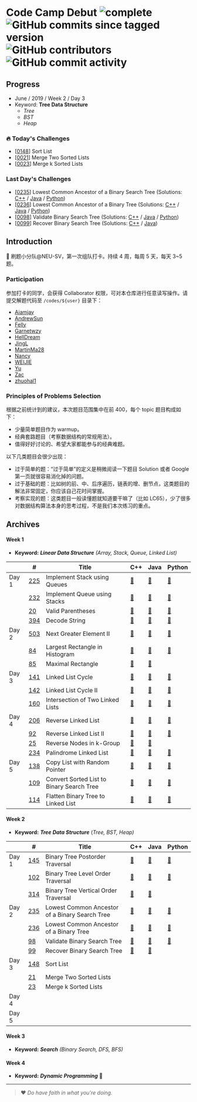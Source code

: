 # Code Camp Debut ![complete](http://progressed.io/bar/35?title=completed) ![GitHub commits since tagged version](https://img.shields.io/github/commits-since/neu-velocity/code-camp-debut/v1.0.0.svg?label=commits) ![GitHub contributors](https://img.shields.io/github/contributors/neu-velocity/code-camp-debut.svg?color=blue&label=participators) ![GitHub commit activity](https://img.shields.io/github/commit-activity/w/neu-velocity/code-camp-debut.svg?color=green)

## Progress
- June / 2019 / Week 2 / Day 3
- Keyword: __Tree Data Structure__
  - _Tree_
  - _BST_
  - _Heap_

### :fire: Today's Challenges
- [[0148](https://leetcode.com/problems/sort-list/)] Sort List
- [[0021](https://leetcode.com/problems/merge-two-sorted-lists/)] Merge Two Sorted Lists
- [[0023](https://leetcode.com/problems/merge-k-sorted-lists)] Merge k Sorted Lists

### Last Day's Challenges
- [[0235](https://leetcode.com/problems/lowest-common-ancestor-of-a-binary-search-tree/)] Lowest Common Ancestor of a Binary Search Tree (Solutions: [C++](https://github.com/neu-velocity/code-camp-debut/blob/master/codes/Garnetwzy/235.cpp) / [Java](https://github.com/neu-velocity/code-camp-debut/blob/master/codes/Zac/0235.Solution.java) / [Python](https://github.com/neu-velocity/code-camp-debut/blob/master/codes/zhuohal1/Week2/LC235%20Lowest%20Common%20Ancestor%20of%20a%20Binary%20Search%20Tree.py))
- [[0236](https://leetcode.com/problems/lowest-common-ancestor-of-a-binary-tree/)] Lowest Common Ancestor of a Binary Tree (Solutions: [C++](https://github.com/neu-velocity/code-camp-debut/blob/master/codes/Garnetwzy/236.cpp) / [Java](https://github.com/neu-velocity/code-camp-debut/blob/master/codes/Zac/0236.Solution.java) / [Python](https://github.com/neu-velocity/code-camp-debut/blob/master/codes/zhuohal1/Week2/LC236%20Lowest%20Common%20Ancestor%20of%20a%20Binary%20Tree.py))
- [[0098](https://leetcode.com/problems/validate-binary-search-tree/)] Validate Binary Search Tree (Solutions: [C++](https://github.com/neu-velocity/code-camp-debut/blob/master/codes/Garnetwzy/98.cpp) / [Java](https://github.com/neu-velocity/code-camp-debut/blob/master/codes/Zac/0098.Solution.java) / [Python](https://github.com/neu-velocity/code-camp-debut/blob/master/codes/zhuohal1/Week2/LC98%20Validate%20Binary%20Search%20Tree.py))
- [[0099](https://leetcode.com/problems/recover-binary-search-tree/)] Recover Binary Search Tree (Solutions: [C++](https://github.com/neu-velocity/code-camp-debut/blob/master/codes/Garnetwzy/99.cpp) / [Java](https://github.com/neu-velocity/code-camp-debut/blob/master/codes/Zac/0099.Solution.java))
 
## Introduction
:rocket: 刷题小分队@NEU-SV，第一次组队打卡。持续 4 周，每周 5 天，每天 3~5 题。

### Participation
参加打卡的同学，会获得 Collaborator 权限，可对本仓库进行任意读写操作。请提交解题代码至 `/codes/${user}` 目录下：
- [Aiamjay](https://github.com/neu-velocity/code-camp-debut/tree/master/codes/Aiamjay)
- [AndrewSun](https://github.com/neu-velocity/code-camp-debut/tree/master/codes/AndrewSun)
- [Felly](https://github.com/neu-velocity/code-camp-debut/tree/master/codes/Felly)
- [Garnetwzy](https://github.com/neu-velocity/code-camp-debut/tree/master/codes/Garnetwzy)
- [HellDream](https://github.com/neu-velocity/code-camp-debut/tree/master/codes/HellDream)
- [JingL](https://github.com/neu-velocity/code-camp-debut/tree/master/codes/JingL)
- [MartinMa28](https://github.com/neu-velocity/code-camp-debut/tree/master/codes/MartinMa28)
- [Nancy](https://github.com/neu-velocity/code-camp-debut/tree/master/codes/Nancy)
- [WEIJIE](https://github.com/neu-velocity/code-camp-debut/tree/master/codes/WEIJIE)
- [Yu](https://github.com/neu-velocity/code-camp-debut/tree/master/codes/Yu)
- [Zac](https://github.com/neu-velocity/code-camp-debut/tree/master/codes/Zac)
- [zhuohal1](https://github.com/neu-velocity/code-camp-debut/tree/master/codes/zhuohal1)

### Principles of Problems Selection
根据之前统计到的建议，本次题目范围集中在前 400，每个 topic 题目构成如下：
- 少量简单题目作为 warmup。
- 经典套路题目（考察数据结构的常规用法）。
- 值得好好讨论的、希望大家都能参与的经典难题。
   
以下几类题目会很少出现：
- 过于简单的题：“过于简单”的定义是稍微阅读一下题目 Solution 或者 Google 第一页就很容易消化掉的问题。
- 过于基础的题：比如树的前、中、后序遍历，链表的增、删节点，这类题目的解法非常固定，你应该自己花时间掌握。
- 考察实现的题：这类题目一般读懂题就知道要干嘛了（比如 LC65），少了很多对数据结构算法本身的思考过程，不是我们本次练习的重点。

## Archives
#### Week 1
- __Keyword:__ ___Linear Data Structure___ _(Array, Stack, Queue, Linked List)_

|       | #                                                                               | Title                                     | C++                                                                                                                                                                       | Java                                                                                                                              | Python                                                                                                                         |
|-------|---------------------------------------------------------------------------------|-------------------------------------------|---------------------------------------------------------------------------------------------------------------------------------------------------------------------------|-----------------------------------------------------------------------------------------------------------------------------------|--------------------------------------------------------------------------------------------------------------------------------|
| Day 1 | [225](https://leetcode.com/problems/implement-stack-using-queues/)              | Implement Stack using Queues              | [:page_facing_up:](https://github.com/neu-velocity/code-camp-debut/blob/master/codes/Garnetwzy/225.cpp)                                                                   | [:page_facing_up:](https://github.com/neu-velocity/code-camp-debut/blob/master/codes/WEIJIE/LC%20-225.JAVA)                       | [:page_facing_up:](https://github.com/neu-velocity/code-camp-debut/blob/master/codes/Nancy/LC225.py)                           |
|       | [232](https://leetcode.com/problems/implement-queue-using-stacks/)              | Implement Queue using Stacks              | [:page_facing_up:](https://github.com/neu-velocity/code-camp-debut/blob/master/codes/Garnetwzy/232.cpp)                                                                   | [:page_facing_up:](https://github.com/neu-velocity/code-camp-debut/blob/master/codes/JingL/Sample_ImplementQueueUsingStacks.java) | [:page_facing_up:](https://github.com/neu-velocity/code-camp-debut/blob/master/codes/Nancy/LC232.py)                           |
|       | [20](https://leetcode.com/problems/valid-parentheses/)                          | Valid Parentheses                         | [:page_facing_up:](https://github.com/neu-velocity/code-camp-debut/blob/master/codes/Garnetwzy/20.cpp)                                                                    | [:page_facing_up:](https://github.com/neu-velocity/code-camp-debut/blob/master/codes/Zac/0020.Solution.java)                      | [:page_facing_up:](https://github.com/neu-velocity/code-camp-debut/blob/master/codes/Nancy/LC20.py)                            |
|       | [394](https://leetcode.com/problems/decode-string/)                             | Decode String                             | [:page_facing_up:](https://github.com/neu-velocity/code-camp-debut/blob/master/codes/Garnetwzy/394.cpp)                                                                   | [:page_facing_up:](https://github.com/neu-velocity/code-camp-debut/blob/master/codes/Zac/0394.Solution.java)                      | [:page_facing_up:](https://github.com/neu-velocity/code-camp-debut/blob/master/codes/Nancy/LC394.py)                           |
| Day 2 | [503](https://leetcode.com/problems/next-greater-element-ii/)                   | Next Greater Element II                   | [:page_facing_up:](https://github.com/neu-velocity/code-camp-debut/blob/master/codes/Garnetwzy/503.cpp)                                                                   | [:page_facing_up:](https://github.com/neu-velocity/code-camp-debut/blob/master/codes/Zac/0503.Solution.java)                      | [:page_facing_up:](https://github.com/neu-velocity/code-camp-debut/blob/master/codes/Nancy/LC503.py)                           |
|       | [84](https://leetcode.com/problems/largest-rectangle-in-histogram/)             | Largest Rectangle in Histogram            | [:page_facing_up:](https://github.com/neu-velocity/code-camp-debut/blob/master/codes/Garnetwzy/84.cpp)                                                                    | [:page_facing_up:](https://github.com/neu-velocity/code-camp-debut/blob/master/codes/Zac/0084.Solution.java)                      | [:page_facing_up:]( https://github.com/neu-velocity/code-camp-debut/blob/master/codes/Nancy/LC84.py)                           |
|       | [85](https://leetcode.com/problems/maximal-rectangle/)                          | Maximal Rectangle                         | [:page_facing_up:](https://github.com/neu-velocity/code-camp-debut/blob/master/codes/Garnetwzy/85.cpp)                                                                    | [:page_facing_up:](https://github.com/neu-velocity/code-camp-debut/blob/master/codes/Zac/0085.Solution.java)                      |                                                                                                                                |
| Day 3 | [141](https://leetcode.com/problems/linked-list-cycle/)                         | Linked List Cycle                         | [:page_facing_up:](https://github.com/neu-velocity/code-camp-debut/blob/master/codes/Garnetwzy/141.cpp)                                                                   | [:page_facing_up:](https://github.com/neu-velocity/code-camp-debut/blob/master/codes/Zac/0141.Solution.java)                      | [:page_facing_up:](https://github.com/neu-velocity/code-camp-debut/blob/master/codes/Nancy/LC141.py)                           |
|       | [142](https://leetcode.com/problems/linked-list-cycle-ii/)                      | Linked List Cycle II                      | [:page_facing_up:](https://github.com/neu-velocity/code-camp-debut/blob/master/codes/Garnetwzy/142.cpp)                                                                   | [:page_facing_up:](https://github.com/neu-velocity/code-camp-debut/blob/master/codes/Zac/0142.Solution.java)                      | [:page_facing_up:](https://github.com/neu-velocity/code-camp-debut/blob/master/codes/Nancy/LC142.py)                           |
|       | [160](https://leetcode.com/problems/intersection-of-two-linked-lists/)          | Intersection of Two Linked Lists          | [:page_facing_up:](https://github.com/neu-velocity/code-camp-debut/blob/master/codes/Garnetwzy/160.cpp)                                                                   | [:page_facing_up:](https://github.com/neu-velocity/code-camp-debut/blob/master/codes/Zac/0160.Solution.java)                      | [:page_facing_up:](https://github.com/neu-velocity/code-camp-debut/blob/master/codes/Nancy/LC160.py)                           |
| Day 4 | [206](https://leetcode.com/problems/reverse-linked-list/)                       | Reverse Linked List                       | [:page_facing_up:](https://github.com/neu-velocity/code-camp-debut/blob/master/codes/Garnetwzy/206.cpp)                                                                   | [:page_facing_up:](https://github.com/neu-velocity/code-camp-debut/blob/master/codes/Zac/0206.Solution.java)                      | [:page_facing_up:](https://github.com/neu-velocity/code-camp-debut/blob/master/codes/MartinMa28/0206_reverse_linked_list.py)   |
|       | [92](https://leetcode.com/problems/reverse-linked-list-ii/)                     | Reverse Linked List II                    | [:page_facing_up:](https://github.com/neu-velocity/code-camp-debut/blob/master/codes/Garnetwzy/92.cpp)                                                                    | [:page_facing_up:](https://github.com/neu-velocity/code-camp-debut/blob/master/codes/Zac/0092.Solution.java)                      | [:page_facing_up:](https://github.com/neu-velocity/code-camp-debut/blob/master/codes/MartinMa28/0092_reverse_linked_list_2.py) |
|       | [25](https://leetcode.com/problems/reverse-nodes-in-k-group/)                   | Reverse Nodes in k-Group                  | [:page_facing_up:](https://github.com/neu-velocity/code-camp-debut/blob/master/codes/Garnetwzy/25.cpp)                                                                    | [:page_facing_up:](https://github.com/neu-velocity/code-camp-debut/blob/master/codes/Zac/0025.Solution.java)                      |                                                                                                                                |
|       | [234](https://leetcode.com/problems/palindrome-linked-list/)                    | Palindrome Linked List                    | [:page_facing_up:](https://github.com/neu-velocity/code-camp-debut/blob/master/codes/Garnetwzy/234.cpp)                                                                   | [:page_facing_up:](https://github.com/neu-velocity/code-camp-debut/blob/master/codes/Zac/0234.Solution.java)                      | [:page_facing_up:](https://github.com/neu-velocity/code-camp-debut/blob/master/codes/Nancy/LC234.py)                           |
| Day 5 | [138](https://leetcode.com/problems/copy-list-with-random-pointer/)             | Copy List with Random Pointer             | [:page_facing_up:](https://github.com/neu-velocity/code-camp-debut/blob/master/codes/Garnetwzy/138.cpp)                                                                   | [:page_facing_up:](https://github.com/neu-velocity/code-camp-debut/blob/master/codes/Zac/0138.Solution.java)                      | [:page_facing_up:](https://github.com/neu-velocity/code-camp-debut/blob/master/codes/Nancy/LC138.py)                           |
|       | [109](https://leetcode.com/problems/convert-sorted-list-to-binary-search-tree/) | Convert Sorted List to Binary Search Tree | [:page_facing_up:](https://github.com/neu-velocity/code-camp-debut/blob/master/codes/Aiamjay/Week1-Day5/109.%20Convert%20Sorted%20List%20to%20Binary%20Search%20Tree.cpp) | [:page_facing_up:](https://github.com/neu-velocity/code-camp-debut/blob/master/codes/Zac/0109.Solution.java)                      | [:page_facing_up:](https://github.com/neu-velocity/code-camp-debut/blob/master/codes/Nancy/LC109.py)                           |
|       | [114](https://leetcode.com/problems/flatten-binary-tree-to-linked-list/)        | Flatten Binary Tree to Linked List        | [:page_facing_up:](https://github.com/neu-velocity/code-camp-debut/blob/master/codes/Garnetwzy/114.cpp)                                                                   | [:page_facing_up:](https://github.com/neu-velocity/code-camp-debut/blob/master/codes/Zac/0114.Solution.java)                      | [:page_facing_up:](https://github.com/neu-velocity/code-camp-debut/blob/master/codes/Nancy/LC114.py)                           |

#### Week 2
- __Keyword:__ ___Tree Data Structure___ (_Tree, BST, Heap)_

|       | #                                                                                    | Title                                          | C++                                                                                                     | Java                                                                                                         | Python                                                                                                                                                                       |
|-------|--------------------------------------------------------------------------------------|------------------------------------------------|---------------------------------------------------------------------------------------------------------|--------------------------------------------------------------------------------------------------------------|------------------------------------------------------------------------------------------------------------------------------------------------------------------------------|
| Day 1 | [145](https://leetcode.com/problems/binary-tree-postorder-traversal/)                | Binary Tree Postorder Traversal                | [:page_facing_up:](https://github.com/neu-velocity/code-camp-debut/blob/master/codes/Garnetwzy/145.cpp) | [:page_facing_up:](https://github.com/neu-velocity/code-camp-debut/blob/master/codes/Zac/0145.Solution.java) | [:page_facing_up:](https://github.com/neu-velocity/code-camp-debut/blob/master/codes/zhuohal1/Week2/LC145%20Binary%20Tree%20Postorder%20Traversal.py)                        |
|       | [102](https://leetcode.com/problems/binary-tree-level-order-traversal/)              | Binary Tree Level Order Traversal              | [:page_facing_up:](https://github.com/neu-velocity/code-camp-debut/blob/master/codes/Garnetwzy/102.cpp) | [:page_facing_up:](https://github.com/neu-velocity/code-camp-debut/blob/master/codes/Zac/0102.Solution.java) | [:page_facing_up:](https://github.com/neu-velocity/code-camp-debut/blob/master/codes/zhuohal1/Week2/LC102%20Binary%20Tree%20Level%20Order%20Traversal.py)                    |
|       | [314](https://leetcode.com/problems/binary-tree-vertical-order-traversal/)           | Binary Tree Vertical Order Traversal           | [:page_facing_up:](https://github.com/neu-velocity/code-camp-debut/blob/master/codes/Garnetwzy/314.cpp) | [:page_facing_up:](https://github.com/neu-velocity/code-camp-debut/blob/master/codes/Zac/0314.Solution.java) |                                                                                                                                                                              |
| Day 2 | [235](https://leetcode.com/problems/lowest-common-ancestor-of-a-binary-search-tree/) | Lowest Common Ancestor of a Binary Search Tree | [:page_facing_up:](https://github.com/neu-velocity/code-camp-debut/blob/master/codes/Garnetwzy/235.cpp) | [:page_facing_up:](https://github.com/neu-velocity/code-camp-debut/blob/master/codes/Zac/0235.Solution.java) | [:page_facing_up:](https://github.com/neu-velocity/code-camp-debut/blob/master/codes/zhuohal1/Week2/LC235%20Lowest%20Common%20Ancestor%20of%20a%20Binary%20Search%20Tree.py) |
|       | [236](https://leetcode.com/problems/lowest-common-ancestor-of-a-binary-tree/)        | Lowest Common Ancestor of a Binary Tree        | [:page_facing_up:](https://github.com/neu-velocity/code-camp-debut/blob/master/codes/Garnetwzy/236.cpp) | [:page_facing_up:](https://github.com/neu-velocity/code-camp-debut/blob/master/codes/Zac/0236.Solution.java) | [:page_facing_up:](https://github.com/neu-velocity/code-camp-debut/blob/master/codes/zhuohal1/Week2/LC236%20Lowest%20Common%20Ancestor%20of%20a%20Binary%20Tree.py)          |
|       | [98](https://leetcode.com/problems/validate-binary-search-tree/)                     | Validate Binary Search Tree                    | [:page_facing_up:](https://github.com/neu-velocity/code-camp-debut/blob/master/codes/Garnetwzy/98.cpp)  | [:page_facing_up:](https://github.com/neu-velocity/code-camp-debut/blob/master/codes/Zac/0098.Solution.java) | [:page_facing_up:](https://github.com/neu-velocity/code-camp-debut/blob/master/codes/zhuohal1/Week2/LC98%20Validate%20Binary%20Search%20Tree.py)                             |
|       | [99](https://leetcode.com/problems/recover-binary-search-tree/)                      | Recover Binary Search Tree                     | [:page_facing_up:](https://github.com/neu-velocity/code-camp-debut/blob/master/codes/Garnetwzy/99.cpp)  | [:page_facing_up:](https://github.com/neu-velocity/code-camp-debut/blob/master/codes/Zac/0099.Solution.java) |                                                                                                                                                                              |
| Day 3 | [148](https://leetcode.com/problems/sort-list/)                                      | Sort List                                      |                                                                                                         |                                                                                                              |                                                                                                                                                                              |
|       | [21](https://leetcode.com/problems/merge-two-sorted-lists/)                          | Merge Two Sorted Lists                         |                                                                                                         |                                                                                                              |                                                                                                                                                                              |
|       | [23](https://leetcode.com/problems/merge-k-sorted-lists)                             | Merge k Sorted Lists                           |                                                                                                         |                                                                                                              |                                                                                                                                                                              |
| Day 4 |                                                                                      |                                                |                                                                                                         |                                                                                                              |                                                                                                                                                                              |
| Day 5 |                                                                                      |                                                |                                                                                                         |                                                                                                              |                                                                                                                                                                              |

#### Week 3
- __Keyword:__ ___Search___ _(Binary Search, DFS, BFS)_

#### Week 4
- __Keyword:__ ___Dynamic Programming___ :construction:

---

>❤ _Do have faith in what you're doing._
